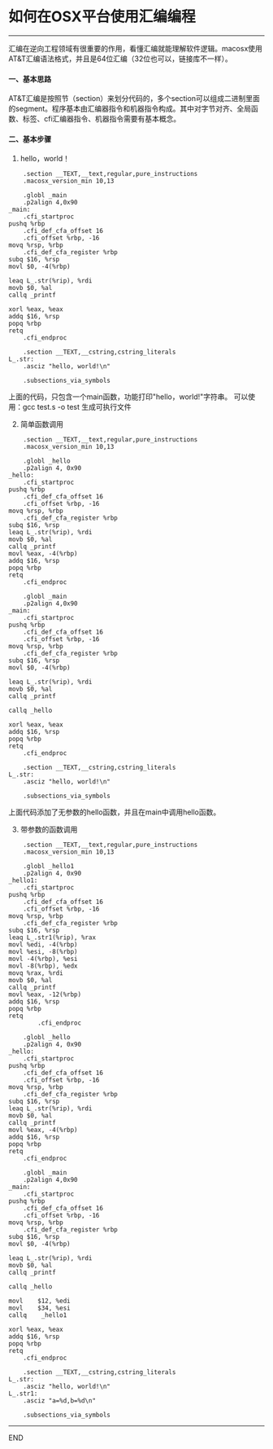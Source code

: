 # 如何在OSX平台使用汇编编程
-----------------------------------------

汇编在逆向工程领域有很重要的作用，看懂汇编就能理解软件逻辑。macosx使用AT&T汇编语法格式，并且是64位汇编（32位也可以，链接库不一样）。

#### 一、基本思路

AT&T汇编是按照节（section）来划分代码的，多个section可以组成二进制里面的segment。程序基本由汇编器指令和机器指令构成。其中对字节对齐、全局函数、标签、cfi汇编器指令、机器指令需要有基本概念。

#### 二、基本步骤

1. hello，world！

```
	.section __TEXT,__text,regular,pure_instructions
	.macosx_version_min 10,13

	.globl _main
	.p2align 4,0x90
_main:
	.cfi_startproc
pushq %rbp
	.cfi_def_cfa_offset 16
	.cfi_offset %rbp, -16
movq %rsp, %rbp
	.cfi_def_cfa_register %rbp
subq $16, %rsp
movl $0, -4(%rbp)

leaq L_.str(%rip), %rdi
movb $0, %al
callq _printf

xorl %eax, %eax
addq $16, %rsp
popq %rbp
retq
	.cfi_endproc

	.section __TEXT,__cstring,cstring_literals
L_.str:
	.asciz "hello, world!\n"

	.subsections_via_symbols

```
上面的代码，只包含一个main函数，功能打印"hello，world!"字符串。
可以使用：gcc test.s -o test 生成可执行文件

2. 简单函数调用

```
	.section __TEXT,__text,regular,pure_instructions
	.macosx_version_min 10,13

	.globl _hello
	.p2align 4, 0x90
_hello:
	.cfi_startproc
pushq %rbp
	.cfi_def_cfa_offset 16
	.cfi_offset %rbp, -16
movq %rsp, %rbp
	.cfi_def_cfa_register %rbp
subq $16, %rsp
leaq L_.str(%rip), %rdi
movb $0, %al
callq _printf
movl %eax, -4(%rbp)
addq $16, %rsp
popq %rbp
retq
	.cfi_endproc

	.globl _main
	.p2align 4,0x90
_main:
	.cfi_startproc
pushq %rbp
	.cfi_def_cfa_offset 16
	.cfi_offset %rbp, -16
movq %rsp, %rbp
	.cfi_def_cfa_register %rbp
subq $16, %rsp
movl $0, -4(%rbp)

leaq L_.str(%rip), %rdi
movb $0, %al
callq _printf

callq _hello

xorl %eax, %eax
addq $16, %rsp
popq %rbp
retq
	.cfi_endproc

	.section __TEXT,__cstring,cstring_literals
L_.str:
	.asciz "hello, world!\n"

	.subsections_via_symbols
```

上面代码添加了无参数的hello函数，并且在main中调用hello函数。

3. 带参数的函数调用

```
	.section __TEXT,__text,regular,pure_instructions
	.macosx_version_min 10,13

	.globl _hello1
	.p2align 4, 0x90
_hello1:
	.cfi_startproc
pushq %rbp
	.cfi_def_cfa_offset 16
	.cfi_offset %rbp, -16
movq %rsp, %rbp
	.cfi_def_cfa_register %rbp
subq $16, %rsp
leaq L_.str1(%rip), %rax
movl %edi, -4(%rbp)
movl %esi, -8(%rbp)
movl -4(%rbp), %esi
movl -8(%rbp), %edx
movq %rax, %rdi
movb $0, %al
callq _printf
movl %eax, -12(%rbp)
addq $16, %rsp
popq %rbp
retq
		.cfi_endproc

	.globl _hello
	.p2align 4, 0x90
_hello:
	.cfi_startproc
pushq %rbp
	.cfi_def_cfa_offset 16
	.cfi_offset %rbp, -16
movq %rsp, %rbp
	.cfi_def_cfa_register %rbp
subq $16, %rsp
leaq L_.str(%rip), %rdi
movb $0, %al
callq _printf
movl %eax, -4(%rbp)
addq $16, %rsp
popq %rbp
retq
	.cfi_endproc

	.globl _main
	.p2align 4,0x90
_main:
	.cfi_startproc
pushq %rbp
	.cfi_def_cfa_offset 16
	.cfi_offset %rbp, -16
movq %rsp, %rbp
	.cfi_def_cfa_register %rbp
subq $16, %rsp
movl $0, -4(%rbp)

leaq L_.str(%rip), %rdi
movb $0, %al
callq _printf

callq _hello

movl    $12, %edi
movl    $34, %esi
callq    _hello1

xorl %eax, %eax
addq $16, %rsp
popq %rbp
retq
	.cfi_endproc

	.section __TEXT,__cstring,cstring_literals
L_.str:
	.asciz "hello, world!\n"
L_.str1:
	.asciz "a=%d,b=%d\n"

	.subsections_via_symbols
```



---------------------------------------------

END

